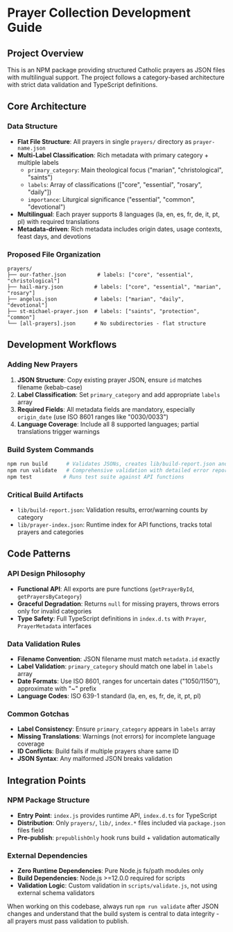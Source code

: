 # Prayer Collection Development Guide

## Project Overview
This is an NPM package providing structured Catholic prayers as JSON files with multilingual support. The project follows a category-based architecture with strict data validation and TypeScript definitions.

## Core Architecture

### Data Structure
- **Flat File Structure**: All prayers in single `prayers/` directory as `prayer-name.json`
- **Multi-Label Classification**: Rich metadata with primary category + multiple labels
  - `primary_category`: Main theological focus ("marian", "christological", "saints")
  - `labels`: Array of classifications (["core", "essential", "rosary", "daily"])
  - `importance`: Liturgical significance ("essential", "common", "devotional")
- **Multilingual**: Each prayer supports 8 languages (la, en, es, fr, de, it, pt, pl) with required translations
- **Metadata-driven**: Rich metadata includes origin dates, usage contexts, feast days, and devotions

### Proposed File Organization
```
prayers/
├── our-father.json          # labels: ["core", "essential", "christological"]
├── hail-mary.json          # labels: ["core", "essential", "marian", "rosary"]
├── angelus.json            # labels: ["marian", "daily", "devotional"]
├── st-michael-prayer.json  # labels: ["saints", "protection", "common"]
└── [all-prayers].json      # No subdirectories - flat structure
```

## Development Workflows

### Adding New Prayers
1. **JSON Structure**: Copy existing prayer JSON, ensure `id` matches filename (kebab-case)
2. **Label Classification**: Set `primary_category` and add appropriate `labels` array
3. **Required Fields**: All metadata fields are mandatory, especially `origin_date` (use ISO 8601 ranges like "0030/0033")
4. **Language Coverage**: Include all 8 supported languages; partial translations trigger warnings

### Build System Commands
```bash
npm run build      # Validates JSONs, creates lib/build-report.json and lib/prayer-index.json
npm run validate   # Comprehensive validation with detailed error reporting
npm test          # Runs test suite against API functions
```

### Critical Build Artifacts
- `lib/build-report.json`: Validation results, error/warning counts by category  
- `lib/prayer-index.json`: Runtime index for API functions, tracks total prayers and categories

## Code Patterns

### API Design Philosophy
- **Functional API**: All exports are pure functions (`getPrayerById`, `getPrayersByCategory`)
- **Graceful Degradation**: Returns `null` for missing prayers, throws errors only for invalid categories
- **Type Safety**: Full TypeScript definitions in `index.d.ts` with `Prayer`, `PrayerMetadata` interfaces

### Data Validation Rules
- **Filename Convention**: JSON filename must match `metadata.id` exactly
- **Label Validation**: `primary_category` should match one label in `labels` array
- **Date Formats**: Use ISO 8601, ranges for uncertain dates ("1050/1150"), approximate with "~" prefix
- **Language Codes**: ISO 639-1 standard (la, en, es, fr, de, it, pt, pl)

### Common Gotchas
- **Label Consistency**: Ensure `primary_category` appears in `labels` array
- **Missing Translations**: Warnings (not errors) for incomplete language coverage
- **ID Conflicts**: Build fails if multiple prayers share same ID
- **JSON Syntax**: Any malformed JSON breaks validation

## Integration Points

### NPM Package Structure
- **Entry Point**: `index.js` provides runtime API, `index.d.ts` for TypeScript
- **Distribution**: Only `prayers/`, `lib/`, `index.*` files included via `package.json` files field
- **Pre-publish**: `prepublishOnly` hook runs build + validation automatically

### External Dependencies  
- **Zero Runtime Dependencies**: Pure Node.js fs/path modules only
- **Build Dependencies**: Node.js >=12.0.0 required for scripts
- **Validation Logic**: Custom validation in `scripts/validate.js`, not using external schema validators

When working on this codebase, always run `npm run validate` after JSON changes and understand that the build system is central to data integrity - all prayers must pass validation to publish.